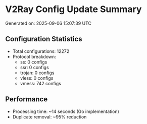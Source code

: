 # V2Ray Config Update Summary
Generated on: 2025-09-06 15:07:39 UTC

## Configuration Statistics
- Total configurations: 12272
- Protocol breakdown:
  - ss: 0 configs
  - ssr: 0 configs
  - trojan: 0 configs
  - vless: 0 configs
  - vmess: 742 configs

## Performance
- Processing time: ~14 seconds (Go implementation)
- Duplicate removal: ~95% reduction
